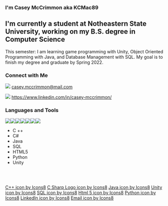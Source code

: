 ### I'm Casey McCrimmon aka KCMac89

## I'm currently a student at Notheastern State University, working on my B.S. degree in Computer Science

This semester: I am learning game programming with Unity, Object Oriented Programming with Java, and Database Management with SQL.
My goal is to finish my degree and graduate by Spring 2022.


### Connect with Me

<img src="https://img.icons8.com/metro/26/000000/email.png"/> casey.mccrimmon@mail.com

<img src="https://img.icons8.com/metro/26/000000/linkedin.png"/> https://www.linkedin.com/in/casey-mccrimmon/

### Languages and Tools

<img src="https://img.icons8.com/ios-filled/50/000000/c-plus-plus-logo.png"/><img src="https://img.icons8.com/ios-filled/50/000000/c-sharp-logo.png"/><img src="https://img.icons8.com/color/48/000000/java-coffee-cup-logo.png"/><img src="https://img.icons8.com/ios-filled/50/000000/sql.png"/><img src="https://img.icons8.com/ios-filled/50/000000/unity.png"/><img src="https://img.icons8.com/ios-filled/50/000000/html-5.png"/><img src="https://img.icons8.com/ios-filled/50/000000/python.png"/>




- C ++
- C#
- Java
- SQL
- HTML5
- Python
- Unity 





<br />
<br />

<a href="https://icons8.com/icon/55199/c++">C++ icon by Icons8</a>
<a href="https://icons8.com/icon/55205/c-sharp-logo">C Sharp Logo icon by Icons8</a>
<a href="https://icons8.com/icon/13679/java">Java icon by Icons8</a>
<a href="https://icons8.com/icon/39848/unity">Unity icon by Icons8</a>
<a href="https://icons8.com/icon/10429/sql">SQL icon by Icons8</a>
<a href="https://icons8.com/icon/23028/html-5">Html 5 icon by Icons8</a>
<a href="https://icons8.com/icon/12592/python">Python icon by Icons8</a>
<a href="https://icons8.com/icon/446/linkedin">LinkedIn icon by Icons8</a>
<a href="https://icons8.com/icon/1668/email">Email icon by Icons8</a>
<!--
**KCMac89/KCMAc89** is a ✨ _special_ ✨ repository because its `README.md` (this file) appears on your GitHub profile.

Here are some ideas to get you started:

- 🔭 I’m currently working on ...
- 🌱 I’m currently learning ...
- 👯 I’m looking to collaborate on ...
- 🤔 I’m looking for help with ...
- 💬 Ask me about ...
- 📫 How to reach me: ...
- 😄 Pronouns: ...
- ⚡ Fun fact: ...
-->
